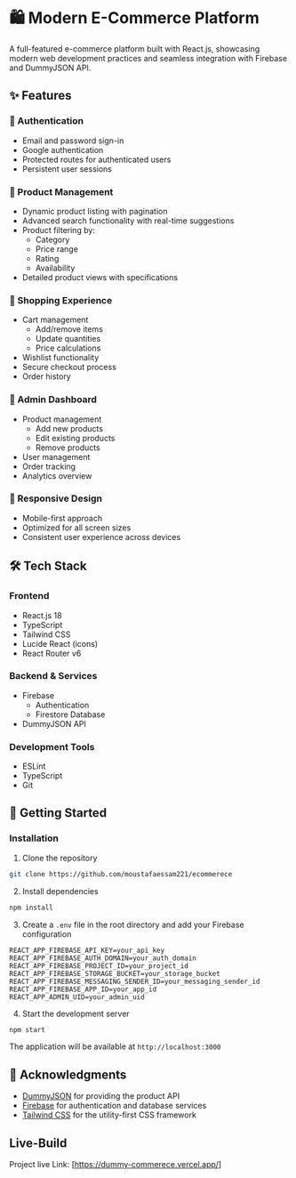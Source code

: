 # 🛍️ Modern E-Commerce Platform

A full-featured e-commerce platform built with React.js, showcasing modern web development practices and seamless integration with Firebase and DummyJSON API.

## ✨ Features

### 🔐 Authentication
- Email and password sign-in
- Google authentication
- Protected routes for authenticated users
- Persistent user sessions

### 🏪 Product Management
- Dynamic product listing with pagination
- Advanced search functionality with real-time suggestions
- Product filtering by:
  - Category
  - Price range
  - Rating
  - Availability
- Detailed product views with specifications

### 🛒 Shopping Experience
- Cart management
  - Add/remove items
  - Update quantities
  - Price calculations
- Wishlist functionality
- Secure checkout process
- Order history

### 👑 Admin Dashboard
- Product management
  - Add new products
  - Edit existing products
  - Remove products
- User management
- Order tracking
- Analytics overview

### 📱 Responsive Design
- Mobile-first approach
- Optimized for all screen sizes
- Consistent user experience across devices

## 🛠️ Tech Stack

### Frontend
- React.js 18
- TypeScript
- Tailwind CSS
- Lucide React (icons)
- React Router v6

### Backend & Services
- Firebase
  - Authentication
  - Firestore Database
- DummyJSON API

### Development Tools
- ESLint
- TypeScript
- Git

## 🚀 Getting Started


### Installation

1. Clone the repository
```bash
git clone https://github.com/moustafaessam221/ecommerece
```

2. Install dependencies
```bash
npm install
```

3. Create a `.env` file in the root directory and add your Firebase configuration
```env
REACT_APP_FIREBASE_API_KEY=your_api_key
REACT_APP_FIREBASE_AUTH_DOMAIN=your_auth_domain
REACT_APP_FIREBASE_PROJECT_ID=your_project_id
REACT_APP_FIREBASE_STORAGE_BUCKET=your_storage_bucket
REACT_APP_FIREBASE_MESSAGING_SENDER_ID=your_messaging_sender_id
REACT_APP_FIREBASE_APP_ID=your_app_id
REACT_APP_ADMIN_UID=your_admin_uid
```

4. Start the development server
```bash
npm start
```

The application will be available at `http://localhost:3000`



## 🙏 Acknowledgments

- [DummyJSON](https://dummyjson.com/) for providing the product API
- [Firebase](https://firebase.google.com/) for authentication and database services
- [Tailwind CSS](https://tailwindcss.com/) for the utility-first CSS framework

## Live-Build

Project live Link: [https://dummy-commerece.vercel.app/]